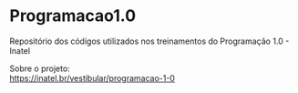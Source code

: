 # Programacao1.0
Repositório dos códigos utilizados nos treinamentos do Programação 1.0 - Inatel

Sobre o projeto:<br>
https://inatel.br/vestibular/programacao-1-0
